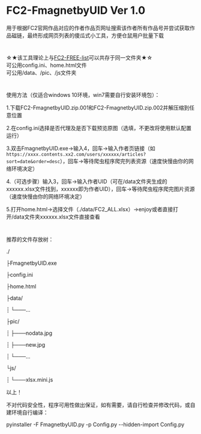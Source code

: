 # FC2-FmagnetbyUID Ver 1.0


用于根据FC2官网作品对应的作者作品页网址搜索该作者所有作品号并尝试获取作品磁链，最终形成网页列表的傻瓜式小工具，方便仓鼠用户批量下载
#

☆★该工具理论上与[FC2-FREE-list](https://github.com/FOOLISHcode/FC2-FREE-list "FC2-FREE-list")可以共存于同一文件夹★☆<br>
可公用config.ini、home.html文件<br>
可公用/data、/pic、/js文件夹

#
使用方法（仅适合windows 10环境，win7需要自行安装环境包）：

1.下载FC2-FmagnetbyUID.zip.001和FC2-FmagnetbyUID.zip.002并解压缩到任意位置

2.在config.ini选择是否代理及是否下载预览原图（选填，不更改将使用默认配置运行）

3.双击FmagnetbyUID.exe→输入4，回车→输入作者页链接（如`https://xxxx.contents.xx2.com/users/xxxxxx/articles?sort=date&order=desc`），回车→等待爬虫程序爬完列表资源（速度快慢由你的网络环境决定）

4.（可选步骤）输入3，回车→输入作者UID（可在/data文件夹生成的xxxxxx.xlsx文件找到，xxxxxx即为作者UID），回车→等待爬虫程序爬完图片资源（速度快慢由你的网络环境决定）

5.打开home.html→选择文件（./data/FC2_ALL.xlsx）→enjoy或者直接打开/data文件夹xxxxxx.xlsx文件直接查看



#

推荐的文件存放树：

./

├FmagnetbyUID.exe

├config.ini

├home.html

├data/

┊    └───...

├pic/

┊    ├───nodata.jpg

┊    ├───new.jpg

┊    └───...

└js/

┊    └───xlsx.mini.js
     
以上！

不对代码安全性，程序可用性做出保证，如有需要，请自行检查并修改代码，或自建环境自行编译：

pyinstaller -F FmagnetbyUID.py -p Config.py --hidden-import Config.py 
